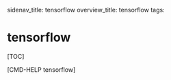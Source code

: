 sidenav_title: tensorflow
overview_title: tensorflow
tags:

# tensorflow

[TOC]

[CMD-HELP tensorflow]
